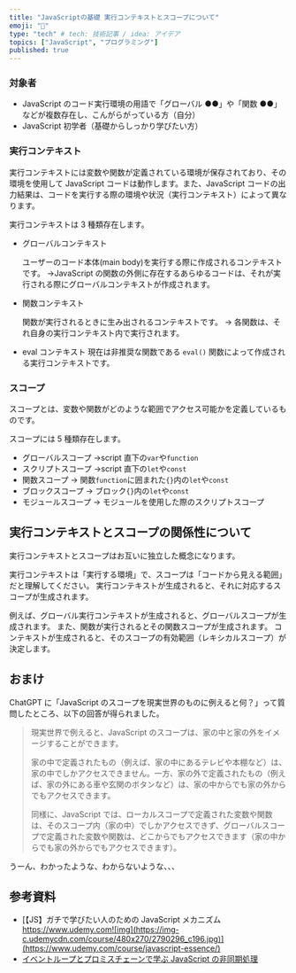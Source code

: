 ```yaml
---
title: "JavaScriptの基礎 実行コンテキストとスコープについて"
emoji: "👟"
type: "tech" # tech: 技術記事 / idea: アイデア
topics: ["JavaScript", "プログラミング"]
published: true
---
```


### 対象者

- JavaScript のコード実行環境の用語で「グローバル ●●」や「関数 ●●」などが複数存在し、こんがらがっている方（自分）
- JavaScript 初学者（基礎からしっかり学びたい方）

### 実行コンテキスト

実行コンテキストには変数や関数が定義されている環境が保存されており、その環境を使用して JavaScript コードは動作します。また、JavaScript コードの出力結果は、コードを実行する際の環境や状況（実行コンテキスト）によって異なります。

実行コンテキストは 3 種類存在します。

- グローバルコンテキスト

  ユーザーのコード本体(main body)を実行する際に作成されるコンテキストです。
  →JavaScript の関数の外側に存在するあらゆるコードは、それが実行される際にグローバルコンテキストが作成されます。

- 関数コンテキスト

  関数が実行されるときに生み出されるコンテキストです。
  → 各関数は、それ自身の実行コンテキスト内で実行されます。

- eval コンテキスト
  現在は非推奨な関数である `eval()` 関数によって作成される実行コンテキストです。

### スコープ

スコープとは、変数や関数がどのような範囲でアクセス可能かを定義しているものです。

スコープには 5 種類存在します。

- グローバルスコープ
  →script 直下の`var`や`function`
- スクリプトスコープ
  →script 直下の`let`や`const`
- 関数スコープ
  → 関数`function`に囲まれた`{}`内の`let`や`const`
- ブロックスコープ
  → ブロック`{}`内の`let`や`const`
- モジュールスコープ
  → モジュールを使用した際のスクリプトスコープ

## 実行コンテキストとスコープの関係性について

実行コンテキストとスコープはお互いに独立した概念になります。

実行コンテキストは「実行する環境」で、スコープは「コードから見える範囲」だと理解してください。
実行コンテキストが生成されると、それに対応するスコープが生成されます。

例えば、グローバル実行コンテキストが生成されると、グローバルスコープが生成されます。
また、関数が実行されるとその関数スコープが生成されます。
コンテキストが生成されると、そのスコープの有効範囲（レキシカルスコープ）が決定します。

## おまけ

ChatGPT に「JavaScript のスコープを現実世界のものに例えると何？」って質問したところ、以下の回答が得られました。

> 現実世界で例えると、JavaScript のスコープは、家の中と家の外をイメージすることができます。
>
> 家の中で定義されたもの（例えば、家の中にあるテレビや本棚など）は、家の中でしかアクセスできません。一方、家の外で定義されたもの（例えば、家の外にある車や玄関のボタンなど）は、家の中からでも家の外からでもアクセスできます。
>
> 同様に、JavaScript では、ローカルスコープで定義された変数や関数は、そのスコープ内（家の中）でしかアクセスできず、グローバルスコープで定義された変数や関数は、どこからでもアクセスできます（家の中からでも家の外からでもアクセスできます）。

うーん、わかったような、わからないような、、、

## 参考資料

- [【JS】ガチで学びたい人のための JavaScript メカニズム https://www.udemy.com![img](https://img-c.udemycdn.com/course/480x270/2790296_c196.jpg)](https://www.udemy.com/course/javascript-essence/)
- [イベントループとプロミスチェーンで学ぶ JavaScript の非同期処理](https://zenn.dev/estra/books/js-async-promise-chain-event-loop/viewer/b-epasync-callstack-execution-context)
